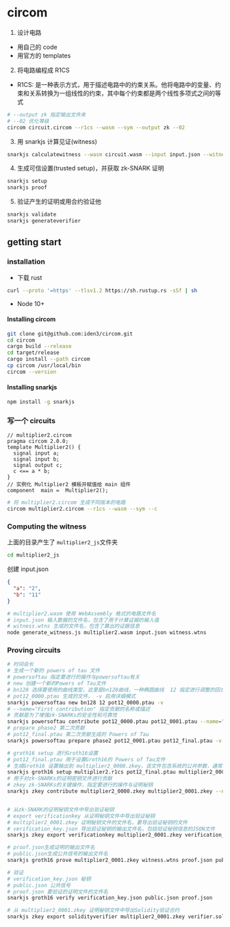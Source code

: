 # circom

1. 设计电路

- 用自己的 code
- 用官方的 templates

2. 将电路编程成 R1CS

- R1CS: 是一种表示方式，用于描述电路中的约束关系。他将电路中的变量、约束和关系转换为一组线性的约束，其中每个约束都是两个线性多项式之间的等式

```sh
# --output zk 指定输出文件夹
# --02 优化等级
circom circuit.circom --r1cs --wasm --sym --output zk --02
```

3. 用 snarkjs 计算见证(witness)

```sh
snarkjs calculatewitness --wasm circuit.wasm --input input.json --witness witness.json
```

4. 生成可信设置(trusted setup)，并获取 zk-SNARK 证明

```sh
snarkjs setup
snarkjs proof
```

5. 验证产生的证明或用合约验证他

```sh
snarkjs validate
snarkjs generateverifier
```

## getting start

### installation

- 下载 rust

```sh
curl --proto '=https' --tlsv1.2 https://sh.rustup.rs -sSf | sh
```

- Node 10+

#### Installing circom

```sh
git clone git@github.com:iden3/circom.git
cd circom
cargo build --release
cd target/release
cargo install --path circom
cp circom /usr/local/bin
circom --version
```

#### Installing snarkjs

```sh
npm install -g snarkjs
```

### 写一个 circuits

```circuits
// multiplier2.circom
pragma circom 2.0.0;
template Multiplier2() {
  signal input a;
  signal input b;
  signal output c;
  c <== a * b;
}
// 实例化 Multiplier2 模板并赋值给 main 组件
component  main =  Multiplier2();
```

```sh
# 将 multiplier2.circom 生成不同版本的电路
circom multiplier2.circom --r1cs --wasm --sym --c
```

### Computing the witness

上面的目录产生了 `multiplier2_js`文件夹

```sh
cd multiplier2_js
```

创建 input.json

```json
{
  "a": "2",
  "b": "11"
}
```

```sh
# multiplier2.wasm 使用 WebAssembly 格式的电路文件名
# input.json 输入数据的文件名，包含了用于计算证据的输入值
# witness.wtns 生成的文件名，包含了算出的证据信息
node generate_witness.js multiplier2.wasm input.json witness.wtns
```

### Proving circuits

```sh
# 时间会长
# 生成一个新的 powers of tau 文件
# powersoftau 指定要进行的操作与powersoftau有关
# new 创建一个新的Powers of Tau文件
# bn128 选择要使用的曲线类型，这里是bn128曲线，一种椭圆曲线  12 指定进行调整的回合数，用于增强zk-SNARKs的安全性
# pot12_0000.ptau 生成的文件， -v 启用详细模式
snarkjs powersoftau new bn128 12 pot12_0000.ptau -v
# --name="First contribution" 指定贡献的名称或描述
# 贡献是为了增强zk-SNARKs的安全性和可靠性
snarkjs powersoftau contribute pot12_0000.ptau pot12_0001.ptau --name="First contribution" -v
# prepare phase2 第二次贡献
# pot12_final.ptau 第二次贡献生成的 Powers of Tau
snarkjs powersoftau prepare phase2 pot12_0001.ptau pot12_final.ptau -v

# groth16 setup 进行Groth16设置
# pot12_final.ptau 用于设置Groth16的 Powers of Tau文件
# 生成Groth16 设置输出到 multiplier2_0000.zkey，该文件包含系统的公共参数，通常进行证明、验证等操作
snarkjs groth16 setup multiplier2.r1cs pot12_final.ptau multiplier2_0000.zkey
# 用于对zk-SNARKs的证明密钥文件进行贡献
# zkey zk-SNARKs的关键操作，指定要进行的操作与证明秘钥
snarkjs zkey contribute multiplier2_0000.zkey multiplier2_0001.zkey --name="1st Contributor Name" -v


# 从zk-SNARK的证明秘钥文件中导出验证秘钥
# export verificationkey 从证明秘钥文件中导出验证秘钥
# multiplier2_0001.zkey 证明秘钥文件的文件名，要导出验证秘钥的文件
# verification_key.json 导出验证秘钥的输出文件名，包括验证秘钥信息的JSON文件
snarkjs zkey export verificationkey multiplier2_0001.zkey verification_key.json

# proof.json生成证明的输出文件名
# public.json生成公共信号的输出文件名
snarkjs groth16 prove multiplier2_0001.zkey witness.wtns proof.json public.json

# 验证
# verification_key.json 秘钥
# public.json 公共信号
# proof.json 要验证的证明文件的文件名
snarkjs groth16 verify verification_key.json public.json proof.json

# 从 multiplier2_0001.zkey 证明秘钥文件中导出Solidity验证合约
snarkjs zkey export solidityverifier multiplier2_0001.zkey verifier.sol
```
